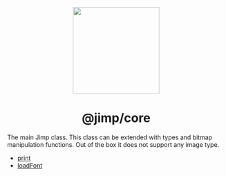 <div align="center">
  <img width="200" height="200"
    src="https://s3.amazonaws.com/pix.iemoji.com/images/emoji/apple/ios-11/256/crayon.png">
  <h1>@jimp/core</h1>
</div>

The main Jimp class. This class can be extended with types and bitmap manipulation functions. Out of the box it does not support any image type.

- [print](http://jimp-dev.github.io/jimp/api/jimp/classes/jimp#print)
- [loadFont](http://jimp-dev.github.io/jimp/api/jimp/functions/loadfont/)
